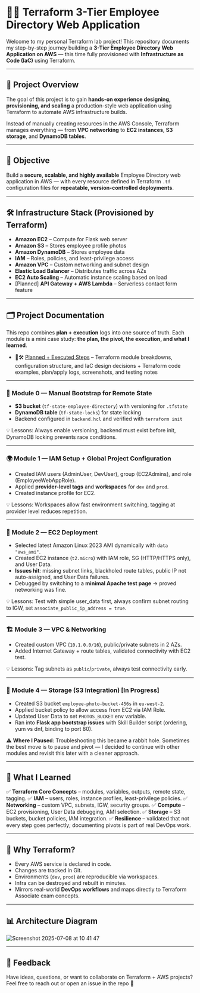 # 🧑‍💻 Terraform 3-Tier Employee Directory Web Application

Welcome to my personal Terraform lab project! This repository documents my step-by-step journey building a **3-Tier Employee Directory Web Application on AWS** — this time fully provisioned with **Infrastructure as Code (IaC)** using Terraform.

---

## 📌 Project Overview

The goal of this project is to gain **hands-on experience designing, provisioning, and scaling** a production-style web application using Terraform to automate AWS infrastructure builds.

Instead of manually creating resources in the AWS Console, Terraform manages everything — from **VPC networking** to **EC2 instances**, **S3 storage**, and **DynamoDB tables**.

---

## 🎯 Objective

Build a **secure, scalable, and highly available** Employee Directory web application in AWS — with every resource defined in Terraform `.tf` configuration files for **repeatable, version-controlled deployments**.

---

## 🛠️ Infrastructure Stack (Provisioned by Terraform)

* **Amazon EC2** – Compute for Flask web server
* **Amazon S3** – Stores employee profile photos
* **Amazon DynamoDB** – Stores employee data
* **IAM** – Roles, policies, and least-privilege access
* **Amazon VPC** – Custom networking and subnet design
* **Elastic Load Balancer** – Distributes traffic across AZs
* **EC2 Auto Scaling** – Automatic instance scaling based on load
* \[Planned] **API Gateway + AWS Lambda** – Serverless contact form feature

---

## 🗂️ Project Documentation

This repo combines **plan + execution** logs into one source of truth. Each module is a mini case study: **the plan, the pivot, the execution, and what I learned**.

* 📘🛠️ [Planned + Executed Steps](Content/planned+executed.md) – Terraform module breakdowns, configuration structure, and IaC design decisions + Terraform code examples, plan/apply logs, screenshots, and testing notes

---

### 🌱 Module 0 — Manual Bootstrap for Remote State

* **S3 bucket** (`tf-state-employee-directory`) with versioning for `.tfstate`
* **DynamoDB table** (`tf-state-locks`) for state locking
* Backend configured in `backend.hcl` and verified with `terraform init`

💡 Lessons: Always enable versioning, backend must exist before init, DynamoDB locking prevents race conditions.

---

### 🌍 Module 1 — IAM Setup + Global Project Configuration

* Created IAM users (AdminUser, DevUser), group (EC2Admins), and role (EmployeeWebAppRole).
* Applied **provider-level tags** and **workspaces** for `dev` and `prod`.
* Created instance profile for EC2.

💡 Lessons: Workspaces allow fast environment switching, tagging at provider level reduces repetition.

---

### 🚀 Module 2 — EC2 Deployment

* Selected latest Amazon Linux 2023 AMI dynamically with `data "aws_ami"`.
* Created EC2 instance (`t2.micro`) with IAM role, SG (HTTP/HTTPS only), and User Data.
* **Issues hit**: missing subnet links, blackholed route tables, public IP not auto-assigned, and User Data failures.
* Debugged by switching to a **minimal Apache test page** → proved networking was fine.

💡 Lessons: Test with simple user\_data first, always confirm subnet routing to IGW, set `associate_public_ip_address = true`.

---

### 🏗️ Module 3 — VPC & Networking

* Created custom VPC (`10.1.0.0/16`), public/private subnets in 2 AZs.
* Added Internet Gateway + route tables, validated connectivity with EC2 test.

💡 Lessons: Tag subnets as `public`/`private`, always test connectivity early.

---

### 💾 Module 4 — Storage (S3 Integration) \[In Progress]

* Created S3 bucket `employee-photo-bucket-456s` in `eu-west-2`.
* Applied bucket policy to allow access from EC2 via IAM Role.
* Updated User Data to set `PHOTOS_BUCKET` env variable.
* Ran into **Flask app bootstrap issues** with Skill Builder script (ordering, yum vs dnf, binding to port 80).

⚠️ **Where I Paused**: Troubleshooting this became a rabbit hole. Sometimes the best move is to pause and pivot — I decided to continue with other modules and revisit this later with a cleaner approach.

---

## 🧠 What I Learned

✅ **Terraform Core Concepts** – modules, variables, outputs, remote state, tagging.
✅ **IAM** – users, roles, instance profiles, least-privilege policies.
✅ **Networking** – custom VPC, subnets, IGW, security groups.
✅ **Compute** – EC2 provisioning, User Data debugging, AMI selection.
✅ **Storage** – S3 buckets, bucket policies, IAM integration.
✅ **Resilience** – validated that not every step goes perfectly; documenting pivots is part of real DevOps work.

---

## 🧩 Why Terraform?

* Every AWS service is declared in code.
* Changes are tracked in Git.
* Environments (`dev`, `prod`) are reproducible via workspaces.
* Infra can be destroyed and rebuilt in minutes.
* Mirrors real-world **DevOps workflows** and maps directly to Terraform Associate exam concepts.

---

## 📊 Architecture Diagram

![Screenshot 2025-07-08 at 10 41 47](https://github.com/user-attachments/assets/0e6db769-0053-41a3-a6cf-d135515adbff)

---

## 📮 Feedback

Have ideas, questions, or want to collaborate on Terraform + AWS projects? Feel free to reach out or open an issue in the repo 🚀
